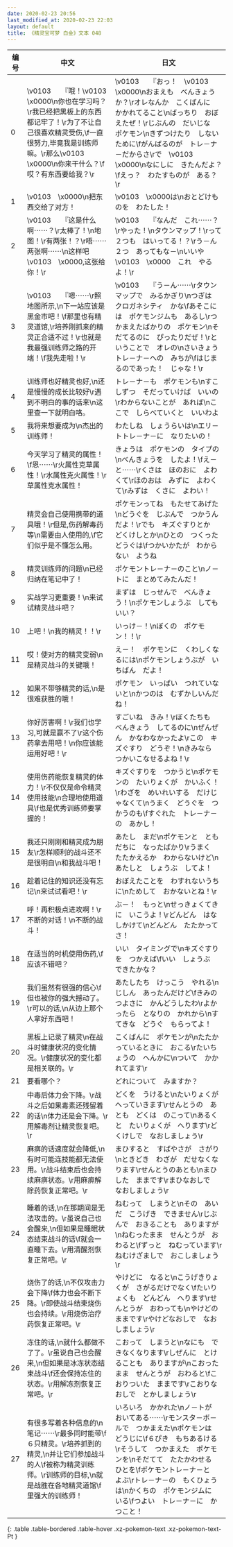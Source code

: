 ```yaml
---
date: 2020-02-23 20:56
last_modified_at: 2020-02-23 22:03
layout: default
title: 《精灵宝可梦 白金》文本 048
---
```

| 编号 | 中文 | 日文 |
| ---- | ---- | ---- |
| 0 | \v0103　　『哦！\v0103　\x0000\n你也在学习吗？\r我已经把黑板上的东西都记牢了！\r为了不让自己很喜欢精灵受伤,\f一直很努力,毕竟我是训练师嘛。\r那么\v0103　\x0000\n你来干什么？\f哎？有东西要给我？\r | \v0103　　『おっ！　\v0103　\x0000\nおまえも　べんきょうか？\rオレなんか　こくばんに　かかれてること\nばっちり　おぼえたぜ！\rじぶんの　だいじな　ポケモン\nきずつけたり　しないために\fがんばるのが　トレ－ナ－だからさ\rで　\v0103　\x0000\nなにしに　きたんだよ？\fえっ？　わたすものが　ある？\r |
| 1 | \v0103　\x0000\n把东西交给了对方！ | \v0103　\x0000は\nおとどけものを　わたした！ |
| 2 | \v0103　　『这是什么啊⋯⋯？\r太棒了！\n地图！\r有两张！？\r唔⋯⋯两张啊⋯⋯\n这样吧\v0103　\x0000,这张给你！\r | \v0103　　『なんだ　これ⋯⋯？\rやった！\nタウンマップ！\rって　２つも　はいってる！？\rう－ん　２つ　あってもな－\nいいや　\v0103　\x0000　これ　やるよ！\r |
| 3 | \v0103　　『嗯⋯⋯\r照地图所示,\n下一站应该是黑金市吧！\f那里也有精灵道馆,\r培养刚抓来的精灵正合适不过！\r也就是我最强训练师之路的开端！\f我先走啦！\r | \v0103　　『う－ん⋯⋯\rタウンマップで　みるかぎり\nつぎは　クロガネシティ　かな\fあそこには　ポケモンジムも　あるし\rつかまえたばかりの　ポケモン\nそだてるのに　ぴったりだぜ！\rということで　オレの\nさいきょうトレ－ナ－への　みちが\fはじまるのであった！　じゃな！\r |
| 4 | 训练师也好精灵也好,\n还是慢慢的成长比较好\r遇到不明白的事的话来\n这里查一下就明白咯。 | トレ－ナ－も　ポケモンも\nすこしずつ　そだっていけば　いいの\rわからないことが　あれば\nここで　しらべていくと　いいわよ |
| 5 | 我将来想要成为\n杰出的训练师！ | わたしね　しょうらいは\nエリ－トトレ－ナ－に　なりたいの！ |
| 6 | 今天学习了精灵的属性！\f恩⋯⋯\r火属性克草属性！\r水属性克火属性！\r草属性克水属性！ | きょうは　ポケモンの　タイプの\nべんきょうを　したよ！\fえ－と⋯⋯\rくさは　ほのおに　よわくて\rほのおは　みずに　よわくて\rみずは　くさに　よわい！ |
| 7 | 精灵会自己使用携带的道具哦！\r但是,伤药解毒药等\n需要由人使用的,\f它们似乎是不懂怎么用。 | ポケモンってね　もたせてあげた\nどうぐを　じぶんで　つかうんだよ！\rでも　キズぐすりとか　どくけしとか\nひとの　つくった　どうぐは\fつかいかたが　わからない　ようね |
| 8 | 精灵训练师的问题\n已经归纳在笔记中了！ | ポケモントレ－ナ－のこと\nノ－トに　まとめてみたんだ！ |
| 9 | 实战学习更重要！\n来试试精灵战斗吧？ | まずは　じっせんで　べんきょう！\nポケモンしょうぶ　してもいい？ |
| 10 | 上吧！\n我的精灵！！\r | いっけ－！\nぼくの　ポケモン！！\r |
| 11 | 哎！使对方的精灵变弱\n是精灵战斗的关键哦！ | え－！　ポケモンに　くわしくなるには\nポケモンしょうぶが　いちばん　だよ！ |
| 12 | 如果不带够精灵的话,\n是很难获胜的哦！ | ポケモン　いっぱい　つれていないと\nかつのは　むずかしいんだね！ |
| 13 | 你好厉害啊！\r我们也学习,可就是赢不了\r这个伤药拿去用吧！\n你应该能运用好吧！\r | すごいね　きみ！\rぼくたちも　べんきょう　してるのに\nぜんぜん　かなわなかったよ\rこの　キズぐすり　どうぞ！\nきみなら　つかいこなせるよね！\r |
| 14 | 使用伤药能恢复精灵的体力！\r不仅仅是命令精灵使用技能\n合理地使用道具\f也是优秀训练师要掌握的！ | キズぐすりを　つかうと\nポケモンの　たいりょくが　かいふく！\rわざを　めいれいする　だけじゃなくて\nうまく　どうぐを　つかうのも\fすぐれた　トレ－ナ－の　あかし！ |
| 15 | 我还只刚刚和精灵成为朋友\r怎样顺利的战斗还不是很明白\n和我战斗吧！ | あたし　まだ\nポケモンと　ともだちに　なったばかり\rうまく　たたかえるか　わからないけど\nあたしと　しょうぶ　してよ！ |
| 16 | 趁着记住的知识还没有忘记\n来试试看吧！\r | おぼえたことを　わすれないうちに\nためして　おかないとね！\r |
| 17 | 呼！再积极点进攻啊！\r不断的对话！\n不断的战斗！ | ぶ－！　もっと\nせっきょくてきに　いこうよ！\rどんどん　はなしかけて\nどんどん　たたかってさ！ |
| 18 | 在适当的时机使用伤药,\f应该不错吧？ | いい　タイミングで\nキズぐすりを　つかえば\fいい　しょうぶ　できたかな？ |
| 19 | 我们虽然有很强的信心\f但也被你的强大撼动了。\r可以的话,\n从边上那个人拿好东西吧！ | あたしたち　けっこう　やれる\nじしん　あったんだけど\fきみの　つよさに　かんどうしたわ\rよかったら　となりの　かれから\nすてきな　どうぐ　もらってよ！ |
| 20 | 黑板上记录了精灵\n在战斗时健康状况的变化情况。\r健康状况的变化都是相关联的。\r | こくばんに　ポケモンが\nたたかっているときに　おこる\rたいちょうの　へんかに\nついて　かかれてます\r |
| 21 | 要看哪个？ | どれについて　みますか？ |
| 22 | 中毒后体力会下降。\r战斗之后如果毒素还残留着的话\n体力还是会下降。\r用解毒剂让精灵恢复吧。\r | どくを　うけると\nたいりょくが　へっていきます\rせんとうの　あとも　どくは　のこって\nあるくと　たいりょくが　へります\rどくけしで　なおしましょう\r |
| 23 | 麻痹的话速度就会降低,\n有时可能连技能都无法使用。\r战斗结束后也会持续麻痹状态。\r用麻痹解除药恢复正常吧。\r | まひすると　すばやさが　さがり\nときどき　わざが　だせなくなります\rせんとうのあとも\nまひした　ままです\rまひなおしで　なおしましょう\r |
| 24 | 睡着的话,\n在那期间是无法攻击的。\r虽说自己也会醒来,\n但如果是睡眠状态结束战斗的话\f就会一直睡下去。\r用清醒剂恢复正常吧。\r | ねむって　しまうと\nその　あいだ　こうげき　できません\rじぶんで　おきることも　ありますが\nねむったまま　せんとうが　おわると\fずっと　ねむっています\rねむけざましで　おこしましょう\r |
| 25 | 烧伤了的话,\n不仅攻击力会下降\f体力也会不断下降。\r即使战斗结束烧伤也会持续。\r用烧伤治疗药恢复正常吧。\r | やけどに　なると\nこうげきりょくが　さがるだけでなく\fたいりょくも　どんどん　へります\rせんとうが　おわっても\nやけどの　ままです\rやけどなおしで　なおしましょう\r |
| 26 | 冻住的话,\n就什么都做不了了。\r虽说自己也会醒来,\n但如果是冰冻状态结束战斗\f还会保持冻住的状态。\r用解冻剂恢复正常吧。\r | こおって　しまうと\nなにも　できなくなります\rしぜんに　とけることも　ありますが\nこおったまま　せんとうが　おわると\fこおりついた　ままです\rこおりなおしで　とかしましょう\r |
| 27 | 有很多写着各种信息的\n笔记⋯⋯\r最多同时能带\f６只精灵。\r培养抓到的精灵,\n并让它们参加战斗的人\f被称为精灵训练师。\r训练师的目标,\n就是战胜在各地精灵道馆\f里强大的训练师！ | いろいろ　かかれた\nノ－トが　おいてある⋯⋯\rモンスタ－ボ－ルで　つかまえた\nポケモンは　どうじに\f６ぴき　もちあるける\rそうして　つかまえた　ポケモンを\nそだてて　たたかわせる　ひとを\fポケモントレ－ナ－と　よぶ\rトレ－ナ－の　もくひょうは\nかくちの　ポケモンジムに　いる\fつよい　トレ－ナ－に　かつこと！ |
{: .table .table-bordered .table-hover .xz-pokemon-text .xz-pokemon-text-Pt }